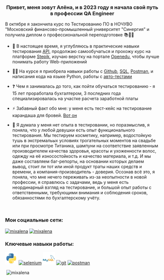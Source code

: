 <!--
### Hi there 👋
**MixAlena/MixAlena** is a ✨ _special_ ✨ repository because its `README.md` (this file) appears on your GitHub profile.

Here are some ideas to get you started:

- 🔭 I’m currently working on ...
- 🌱 I’m currently learning ...
- 👯 I’m looking to collaborate on ...
- 🤔 I’m looking for help with ...
- 💬 Ask me about ...
- 📫 How to reach me: ...
- 😄 Pronouns: ...
- ⚡ Fun fact: ...
-->

<!-- <div align="center">
<img src="" align="center" style="width: 100%" />
</div>  -->

### <div align="center">Привет, меня зовут Алёна, и в 2023 году я начала свой путь в профессии QA Engineer 
В октябре я закончила курс по Тестированию ПО в НОЧУВО "Московский финансово-промышленный университет "Синергия" и получила диплом о профессиональной переподготовке 📚👩‍🎓</div>

- 🌱 В настоящее время, я углубляюсь в практические навыки тестирования <a href='https://github.com/MixAlena/stepik_auto_tests_course/tree/main/api_test' target='_blank'>API</a>, продолжаю самообучаться и прохожу курс на платформе [Stepik](https://stepik.org/course/116411/info), изучаю верстку на портале [Openedu](https://apps.openedu.ru/learning/course/course-v1:ITMOUniversity+WEBDEV+self_2023/block-v1:ITMOUniversity+WEBDEV+self_2023+type@sequential+block@92ef390b1d654f1eac92d1c50e21bece/block-v1:ITMOUniversity+WEBDEV+self_2023+type@vertical+block@bd33e0ee9026427fb21490951862b2be), чтобы лучше понимать работу Web-приложений
  
- 👩‍💻 На курсе я приобрела навыки работы с [Github](https://github.com/MixAlena), [SQL](https://sql-academy.org/ru), [Postman](https://web.postman.co/workspace/My-Workspace~365bee74-0892-459a-875c-7c97d6fa2829/request/30371243-005a7779-8816-4f01-8f24-41833448901e), и написания кода на языке Python, работы с [авто-тестами](https://github.com/MixAlena/stepik_auto_tests_course/tree/main/seleniumLessons)

- ❓ Чем я занималась до того, как пойти обучаться тестированию - я 15 лет проработала бухгалтером, 3 последних года специализировалась на участке расчета заработной платы

- ⚡ Забавный факт обо мне: у меня есть тест-кейс на тестирование карандаша для бровей. [Вот он](https://app.qase.io/project/TEST?case=6&suite=3)

- 🤔 Я думала у меня нет опыта в тестировании, но поразмыслив, я поняла, что у любой девушки есть опыт функционального тестирования. Мы тестируем косметику, например, водостойкую тушь в экстремальых условиях трогательных моментов на свадьбе или при просмотре Титаника, шампуни на соответствие заявленным производителем качества здоровья, красоты и ухоженности волос, одежду на её износостойкость и качество материала, и т.д. И мы даже составляем баг-репорты, на основании которых делаем вывод, стоит ли тот или иной продукт траты наших средств и времени, а компания-производитель - доверия. Осознав всё это, я поняла, что мне нечего переживать из-за неопытности в новой профессии, я справлюсь с задачами, ведь у меня есть неординарный взгляд на тестирование, и большой опыт работы с ответственными, требующими внимания и соблюдения сроков, обязанностями по бухгалтерскому учёту.

<br/>  

<h3 align="left">Мои социальные сети:</h3>
<p align="left">
<a href="https://instagram.com/mixalena" target="blank"><img align="center" src="https://raw.githubusercontent.com/rahuldkjain/github-profile-readme-generator/master/src/images/icons/Social/instagram.svg" alt="mixalena" height="30" width="40" /></a> <a href="https://vk.com/mixalena" rel="nofollow"><img align="center" src="https://pngicon.ru/file/uploads/vk.png" alt="mixalena" width="30" style="max-width: 100%;"/></a>
</p>

<h3 align="left">Ключевые навыки работы:</h3>
<p align="left"> <a href="https://www.python.org" target="_blank" rel="noreferrer"><img src="https://raw.githubusercontent.com/devicons/devicon/master/icons/python/python-original.svg" alt="python" width="40" height="40"/></a> <a href="https://www.selenium.dev" target="_blank" rel="noreferrer"><img src="https://raw.githubusercontent.com/detain/svg-logos/780f25886640cef088af994181646db2f6b1a3f8/svg/selenium-logo.svg" alt="selenium" width="40" height="40"/></a> <a href="https://www.mysql.com/" target="_blank" rel="noreferrer"><img src="https://raw.githubusercontent.com/devicons/devicon/master/icons/mysql/mysql-original-wordmark.svg" alt="mysql" width="40" height="40"/></a> <a href="https://git-scm.com/" target="_blank" rel="noreferrer"><img src="https://www.vectorlogo.zone/logos/git-scm/git-scm-icon.svg" alt="git" width="40" height="40"/></a> <a href="https://postman.com" target="_blank" rel="noreferrer"><img src="https://www.vectorlogo.zone/logos/getpostman/getpostman-icon.svg" alt="postman" width="40" height="40"/></a> </p>

<p>&nbsp;<img align="center" src="https://github-readme-stats.vercel.app/api?username=mixalena&show_icons=true&locale=en" alt="mixalena" /></p>
